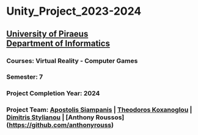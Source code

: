 # Unity_Project_2023-2024
## [University of Piraeus](https://www.unipi.gr/unipi/en/)<br>[Department of Informatics](https://www.cs.unipi.gr/index.php?lang=en)
### Courses: Virtual Reality - Computer Games
### Semester: 7
### Project Completion Year: 2024
### Project Team:  [Apostolis Siampanis](https://github.com/Apostolis2002) | [Theodoros Koxanoglou](https://github.com/thkox) | [Dimitris Stylianou](https://github.com/dimitrisstyl7) | [Anthony Roussos] (https://github.com/anthonyrouss)
